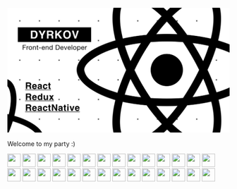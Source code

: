 
[![Dyrkov Andrew](https://github.com/WebWorkDeveloper/webworkdeveloper/blob/master/promo.png?raw=true)](https://webworkdeveloper.github.io)

Welcome to my party :)
<div>
  <img src="https://cultofthepartyparrot.com/guests/hd/partykeanu.gif" width="30" height="30" />
  <img src="https://cultofthepartyparrot.com/guests/hd/dogeparrot.gif" width="30" height="30" />
  <img src="https://cultofthepartyparrot.com/guests/hd/parrotpoop.gif" width="30" height="30" />
  <img src="https://cultofthepartyparrot.com/guests/hd/partycage.gif" width="30" height="30" />
  <img src="https://cultofthepartyparrot.com/parrots/hd/beerparrot.gif" width="30" height="30" />
  <img src="https://cultofthepartyparrot.com/parrots/hd/mustacheparrot.gif" width="30" height="30" />
  <img src="https://cultofthepartyparrot.com/parrots/hd/vikingparrot.gif" width="30" height="30" />
  <img src="https://cultofthepartyparrot.com/parrots/bobrossparrot.gif" width="30" height="30" />
  <img src="https://cultofthepartyparrot.com/parrots/hd/chicoparrot.gif" width="30" height="30" />
  <img src="https://cultofthepartyparrot.com/parrots/hd/laptop_parrot.gif" width="30" height="30" />
  <img src="https://cultofthepartyparrot.com/guests/hd/partyfsjal.gif" width="30" height="30" />
  <img src="https://cultofthepartyparrot.com/guests/hd/nyanparrot.gif" width="30" height="30" />
  <img src="https://cultofthepartyparrot.com/guests/hd/partywumpus.gif" width="30" height="30" />
  <img src="https://cultofthepartyparrot.com/parrots/hd/zoukparrot.gif" width="30" height="30" />
  <img src="https://cultofthepartyparrot.com/parrots/hd/nodeparrot.gif" width="30" height="30" />
  <img src="https://cultofthepartyparrot.com/parrots/chefparrot.gif" width="30" height="30" />
  <img src="https://cultofthepartyparrot.com/parrots/unicornparrot.gif" width="30" height="30" />
  <img src="https://cultofthepartyparrot.com/parrots/hd/imposterparrot.gif" width="30" height="30" />
  <img src="https://cultofthepartyparrot.com/parrots/hd/zombieparrot.gif" width="30" height="30" />
  <img src="https://cultofthepartyparrot.com/parrots/hd/bobaparrot.gif" width="30" height="30" />
  <img src="https://cultofthepartyparrot.com/parrots/hd/slowparrot.gif" width="30" height="30" />
  <img src="https://cultofthepartyparrot.com/parrots/hd/copparrot.gif" width="30" height="30" />
  <img src="https://cultofthepartyparrot.com/parrots/hd/beretparrot.gif" width="30" height="30" />
  <img src="https://cultofthepartyparrot.com/parrots/hd/pirateparrot.gif" width="30" height="30" />
  <img src="https://cultofthepartyparrot.com/parrots/hd/hardhatparrot.gif" width="30" height="30" />
  <img src="https://cultofthepartyparrot.com/parrots/hd/bouncingparrot.gif" width="30" height="30" />
  <img src="https://cultofthepartyparrot.com/parrots/hd/maracasparrot.gif" width="30" height="30" />
  <img src="https://cultofthepartyparrot.com/guests/hd/partykeanu.gif" width="30" height="30" />
</div>
